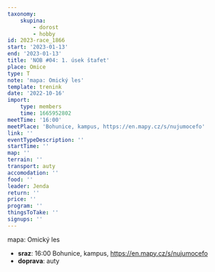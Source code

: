 ```yaml
---
taxonomy:
    skupina:
        - dorost
        - hobby
id: 2023-race_1866
start: '2023-01-13'
end: '2023-01-13'
title: 'NOB #04: 1. úsek štafet'
place: Omice
type: T
note: 'mapa: Omický les'
template: trenink
date: '2022-10-16'
import:
    type: members
    time: 1665952802
meetTime: '16:00'
meetPlace: 'Bohunice, kampus, https://en.mapy.cz/s/nujumocefo'
link: ''
eventTypeDescription: ''
startTime: ''
map: ''
terrain: ''
transport: auty
accomodation: ''
food: ''
leader: Jenda
return: ''
price: ''
program: ''
thingsToTake: ''
signups: ''
---
```


mapa: Omický les
* **sraz**: 16:00 Bohunice, kampus, https://en.mapy.cz/s/nujumocefo
* **doprava**: auty
